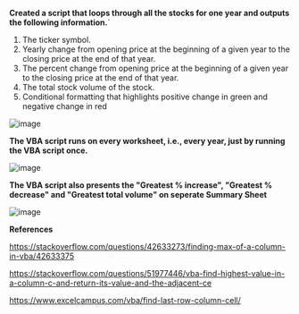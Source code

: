 **Created a script that loops through all the stocks for one year and outputs the following information.**`
  
1. The ticker symbol.
2. Yearly change from opening price at the beginning of a given year to the closing price at the end of that year.
3. The percent change from opening price at the beginning of a given year to the closing price at the end of that year.
4. The total stock volume of the stock.
5. Conditional formatting that highlights positive change in green and negative change in red

![image](https://user-images.githubusercontent.com/56490889/114730523-f1658f80-9d0e-11eb-940c-570db4124256.png)

**The VBA script runs on every worksheet, i.e., every year, just by running the VBA script once.**

![image](https://user-images.githubusercontent.com/56490889/114732342-6f766600-9d10-11eb-8793-44a7cfcef31c.png)

**The VBA script also presents the "Greatest % increase", "Greatest % decrease" and "Greatest total volume" on seperate Summary Sheet**

![image](https://user-images.githubusercontent.com/56490889/114731936-20303580-9d10-11eb-9b8d-f8a453c82a98.png)

**References**

https://stackoverflow.com/questions/42633273/finding-max-of-a-column-in-vba/42633375

https://stackoverflow.com/questions/51977446/vba-find-highest-value-in-a-column-c-and-return-its-value-and-the-adjacent-ce

https://www.excelcampus.com/vba/find-last-row-column-cell/
